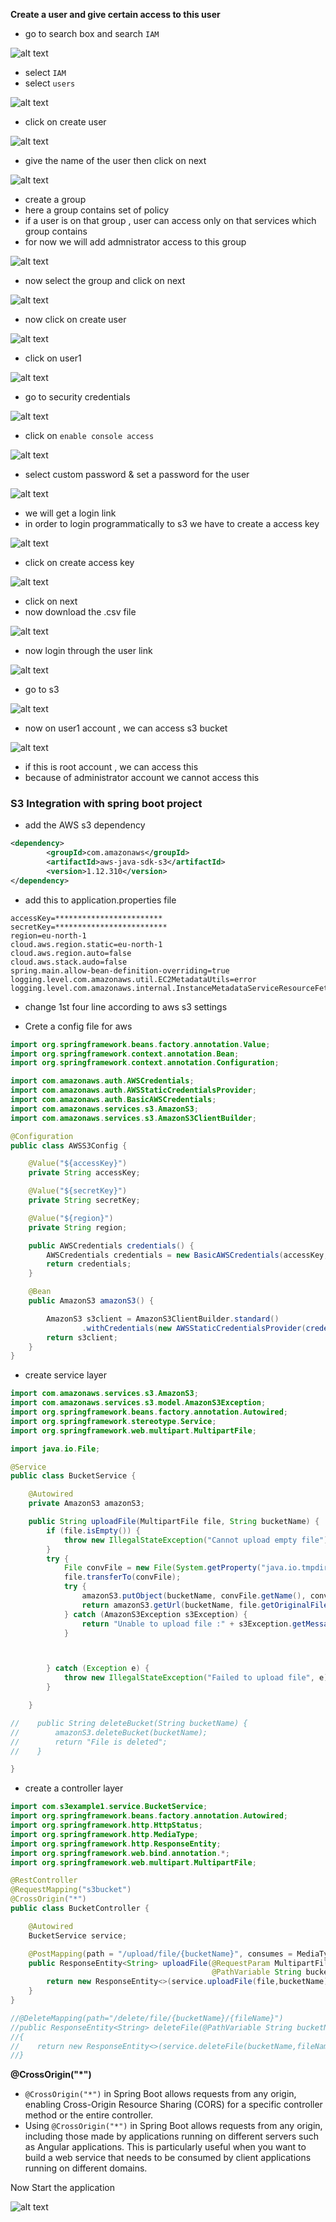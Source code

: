 **Create a user and give certain access to this user**

* go to search box and search `IAM`

![alt text](https://i.ibb.co/XtDzt21/image.png)

* select `IAM`
* select `users`

![alt text](https://i.ibb.co/k967rhd/image.png)

* click on create user

![alt text](https://i.ibb.co/ZB9kWrV/image.png)

* give the name of the user then click on next

![alt text](https://i.ibb.co/6tDr3Tm/image.png)

* create a group
* here a group contains set of policy 
* if a user is on that group , user can access only on that services which group contains
* for now we will add admnistrator access to this group

![alt text](https://i.ibb.co/9rWQjm9/image.png)

* now select the group and click on next

![alt text](https://i.ibb.co/FW8dZMm/image.png)

* now click on create user

![alt text](https://i.ibb.co/b1x0BYJ/image.png)

* click on user1

![alt text](https://i.ibb.co/QcXrNpB/image.png)

* go to security credentials

![alt text](https://i.ibb.co/swh5grf/image.png)

* click on `enable console access`

![alt text](https://i.ibb.co/wCnkhWw/image.png)

* select custom password & set a password for the user

![alt text](https://i.ibb.co/cJMBQyZ/image.png)

* we will get a login link 
* in order to login programmatically to s3 we have to create a access key

![alt text](https://i.ibb.co/djCdpq2/image.png)

* click on create access key

![alt text](https://i.ibb.co/72ZLCVV/image.png)

* click on next
* now download the .csv file

![alt text](https://i.ibb.co/zrC5M1V/image.png)

* now login through the user link

![alt text](https://i.ibb.co/1KSd5W3/image.png)

* go to s3

![alt text](https://i.ibb.co/tYrL04J/image.png)

* now on user1 account , we can access s3 bucket

![alt text](https://i.ibb.co/558kJh4/image.png)

* if this is root account , we can access this
* because of administrator account we cannot access this

### S3 Integration with spring boot project ###

* add the AWS s3 dependency

```xml
<dependency>
		<groupId>com.amazonaws</groupId>
		<artifactId>aws-java-sdk-s3</artifactId>
		<version>1.12.310</version>
</dependency>
```

* add this to application.properties file

```properties
accessKey=************************
secretKey=*************************
region=eu-north-1
cloud.aws.region.static=eu-north-1
cloud.aws.region.auto=false
cloud.aws.stack.audo=false
spring.main.allow-bean-definition-overriding=true
logging.level.com.amazonaws.util.EC2MetadataUtils=error
logging.level.com.amazonaws.internal.InstanceMetadataServiceResourceFetcher=error
```

* change 1st four line according to aws s3 settings

* Crete a config file for aws

```java
import org.springframework.beans.factory.annotation.Value;
import org.springframework.context.annotation.Bean;
import org.springframework.context.annotation.Configuration;

import com.amazonaws.auth.AWSCredentials;
import com.amazonaws.auth.AWSStaticCredentialsProvider;
import com.amazonaws.auth.BasicAWSCredentials;
import com.amazonaws.services.s3.AmazonS3;
import com.amazonaws.services.s3.AmazonS3ClientBuilder;

@Configuration
public class AWSS3Config {

    @Value("${accessKey}")
    private String accessKey;

    @Value("${secretKey}")
    private String secretKey;

    @Value("${region}")
    private String region;

    public AWSCredentials credentials() {
        AWSCredentials credentials = new BasicAWSCredentials(accessKey, secretKey);
        return credentials;
    }

    @Bean
    public AmazonS3 amazonS3() {

        AmazonS3 s3client = AmazonS3ClientBuilder.standard()
                .withCredentials(new AWSStaticCredentialsProvider(credentials())).withRegion(region).build();
        return s3client;
    }
}
```

* create service layer

```java
import com.amazonaws.services.s3.AmazonS3;
import com.amazonaws.services.s3.model.AmazonS3Exception;
import org.springframework.beans.factory.annotation.Autowired;
import org.springframework.stereotype.Service;
import org.springframework.web.multipart.MultipartFile;

import java.io.File;

@Service
public class BucketService {

    @Autowired
    private AmazonS3 amazonS3;

    public String uploadFile(MultipartFile file, String bucketName) {
        if (file.isEmpty()) {
            throw new IllegalStateException("Cannot upload empty file");
        }
        try {
            File convFile = new File(System.getProperty("java.io.tmpdir") + "/" + file.getOriginalFilename());
            file.transferTo(convFile);
            try {
                amazonS3.putObject(bucketName, convFile.getName(), convFile);
                return amazonS3.getUrl(bucketName, file.getOriginalFilename()).toString();
            } catch (AmazonS3Exception s3Exception) {
                return "Unable to upload file :" + s3Exception.getMessage();
            }



        } catch (Exception e) {
            throw new IllegalStateException("Failed to upload file", e);
        }

    }

//    public String deleteBucket(String bucketName) {
//        amazonS3.deleteBucket(bucketName);
//        return "File is deleted";
//    }

}
```

* create a controller layer

```java
import com.s3example1.service.BucketService;
import org.springframework.beans.factory.annotation.Autowired;
import org.springframework.http.HttpStatus;
import org.springframework.http.MediaType;
import org.springframework.http.ResponseEntity;
import org.springframework.web.bind.annotation.*;
import org.springframework.web.multipart.MultipartFile;

@RestController
@RequestMapping("s3bucket")
@CrossOrigin("*")
public class BucketController {

    @Autowired
    BucketService service;

    @PostMapping(path = "/upload/file/{bucketName}", consumes = MediaType.MULTIPART_FORM_DATA_VALUE, produces = MediaType.APPLICATION_JSON_VALUE)
    public ResponseEntity<String> uploadFile(@RequestParam MultipartFile file,
                                             @PathVariable String bucketName) {
        return new ResponseEntity<>(service.uploadFile(file,bucketName), HttpStatus.OK);
    }
}

//@DeleteMapping(path="/delete/file/{bucketName}/{fileName}")
//public ResponseEntity<String> deleteFile(@PathVariable String bucketName,@PathVariable String fileName)
//{
//    return new ResponseEntity<>(service.deleteFile(bucketName,fileName),HttpStatus.OK);
//}


```

**@CrossOrigin("*")**
* `@CrossOrigin("*")` in Spring Boot allows requests from any origin, enabling Cross-Origin Resource Sharing (CORS) for a specific controller method or the entire controller.
* Using `@CrossOrigin("*")` in Spring Boot allows requests from any origin, including those made by applications running on different servers such as Angular applications. This is particularly useful when you want to build a web service that needs to be consumed by client applications running on different domains.

Now Start the application

![alt text](https://i.ibb.co/VmP9JnK/image.png)


